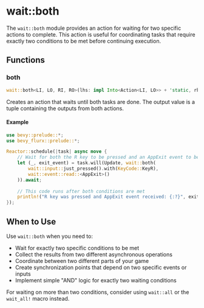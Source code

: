 # wait::both

The `wait::both` module provides an action for waiting for two specific actions to complete. This action is useful for coordinating tasks that require exactly two conditions to be met before continuing execution.

## Functions

### both

```rust
wait::both<LI, LO, RI, RO>(lhs: impl Into<Action<LI, LO>> + 'static, rhs: impl Into<Action<RI, RO>> + 'static) -> Action<(LI, RI), (LO, RO)>
```

Creates an action that waits until both tasks are done. The output value is a tuple containing the outputs from both actions.

#### Example

```rust
use bevy::prelude::*;
use bevy_flurx::prelude::*;

Reactor::schedule(|task| async move {
    // Wait for both the R key to be pressed and an AppExit event to be received
    let (_, exit_event) = task.will(Update, wait::both(
        wait::input::just_pressed().with(KeyCode::KeyR),
        wait::event::read::<AppExit>()
    )).await;
    
    // This code runs after both conditions are met
    println!("R key was pressed and AppExit event received: {:?}", exit_event);
});
```

## When to Use

Use `wait::both` when you need to:
- Wait for exactly two specific conditions to be met
- Collect the results from two different asynchronous operations
- Coordinate between two different parts of your game
- Create synchronization points that depend on two specific events or inputs
- Implement simple "AND" logic for exactly two waiting conditions

For waiting on more than two conditions, consider using `wait::all` or the `wait_all!` macro instead.
